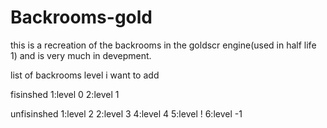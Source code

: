 # Backrooms-gold
this is a recreation of the backrooms in the goldscr engine(used in half life 1)
and is very much in devepment.

list of backrooms level i want to add

fisinshed
1:level 0
2:level 1

unfisinshed
1:level 2
2:level 3
4:level 4
5:level !
6:level -1
